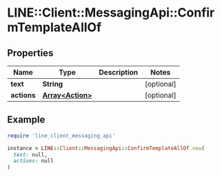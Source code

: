 # LINE::Client::MessagingApi::ConfirmTemplateAllOf

## Properties

| Name | Type | Description | Notes |
| ---- | ---- | ----------- | ----- |
| **text** | **String** |  | [optional] |
| **actions** | [**Array&lt;Action&gt;**](Action.md) |  | [optional] |

## Example

```ruby
require 'line_client_messaging_api'

instance = LINE::Client::MessagingApi::ConfirmTemplateAllOf.new(
  text: null,
  actions: null
)
```

